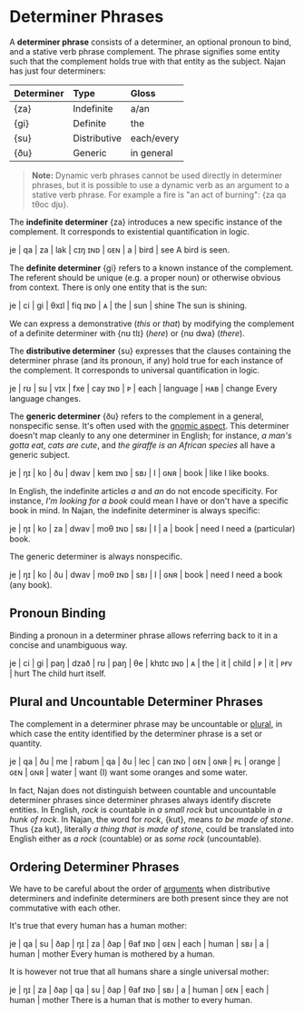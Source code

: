 # Determiner Phrases

A **determiner phrase** consists of a determiner, an optional pronoun to bind,
and a stative verb phrase complement. The phrase signifies some entity such that
the complement holds true with that entity as the subject. Najan has just four
determiners:

| Determiner | Type         | Gloss      |
| :--------- | :----------- | :--------- |
| {za}       | Indefinite   | a/an       |
| {gi}       | Definite     | the        |
| {su}       | Distributive | each/every |
| {ðu}       | Generic      | in general |

> **Note:** Dynamic verb phrases cannot be used directly in determiner phrases,
but it is possible to use a dynamic verb as an argument to a stative verb
phrase. For example a fire is "an act of burning": {za qa tθoc djʊ}.

The **indefinite determiner** {za} introduces a new specific instance of the
complement. It corresponds to existential quantification in logic.

<gloss>
je  | qa  | za | lak  | cɪŋ
ɪɴᴅ | ɢᴇɴ | a  | bird | see
A bird is seen.
</gloss>

The **definite determiner** {gi} refers to a known instance of the complement.
The referent should be unique (e.g. a proper noun) or otherwise obvious from
context. There is only one entity that is the sun:

<gloss>
je  | ci | gi  | θxɪl | fiq
ɪɴᴅ | ᴀ  | the | sun  | shine
The sun is shining.
</gloss>

We can express a demonstrative (*this* or *that*) by modifying the complement of
a definite determiner with {nʊ tlɪ} (*here*) or {nʊ dwa} (*there*).

The **distributive determiner** {su} expresses that the clauses containing the
determiner phrase (and its pronoun, if any) hold true for each instance of the
complement. It corresponds to universal quantification in logic.

<gloss>
je  | rʊ | su   | vɪx      | fxe | cay
ɪɴᴅ | ᴘ  | each | language | ʜᴀʙ | change
Every language changes.
</gloss>

The **generic determiner** {ðu} refers to the complement in a general,
nonspecific sense. It's often used with the [gnomic aspect](./tense-aspect).
This determiner doesn't map cleanly to any one determiner in English; for
instance, *a man's gotta eat*, *cats are cute*, and *the giraffe is an African
species* all have a generic subject.

<gloss>
je  | ŋɪ  | ko | ðu  | dwav | kem
ɪɴᴅ | sʙᴊ | I  | ɢɴʀ | book | like
I like books.
</gloss>

In English, the indefinite articles *a* and *an* do not encode specificity. For
instance, *I'm looking for a book* could mean I have or don't have a specific
book in mind. In Najan, the indefinite determiner is always specific:

<gloss>
je  | ŋɪ  | ko | za | dwav | moθ
ɪɴᴅ | sʙᴊ | I  | a  | book | need
I need a (particular) book.
</gloss>

The generic determiner is always nonspecific.

<gloss>
je  | ŋɪ  | ko | ðu  | dwav | moθ
ɪɴᴅ | sʙᴊ | I  | ɢɴʀ | book | need
I need a book (any book).
</gloss>

## Pronoun Binding

Binding a pronoun in a determiner phrase allows referring back to it in a
concise and unambiguous way.

<gloss>
je  | ci | gi  | paŋ | dzað  | rʊ | paŋ | θe  | khɪtc
ɪɴᴅ | ᴀ  | the | it  | child | ᴘ  | it  | ᴘғᴠ | hurt
The child hurt itself.
</gloss>

## Plural and Uncountable Determiner Phrases

The complement in a determiner phrase may be uncountable or
[plural](./pluralization.md), in which case the entity identified by the
determiner phrase is a set or quantity.

<gloss>
je  | qa  | ðu  | me | rabʊm  | qa  | ðu  | lec   | can
ɪɴᴅ | ɢᴇɴ | ɢɴʀ | ᴘʟ | orange | ɢᴇɴ | ɢɴʀ | water | want
(I) want some oranges and some water.
</gloss>

In fact, Najan does not distinguish between countable and uncountable determiner
phrases since determiner phrases always identify discrete entities. In English,
*rock* is countable in *a small rock* but uncountable in *a hunk of rock*. In
Najan, the word for *rock*, {kut}, means *to be made of stone*. Thus {za kut},
literally *a thing that is made of stone*, could be translated into English
either as *a rock* (countable) or as *some rock* (uncountable).

## Ordering Determiner Phrases

We have to be careful about the order of [arguments](./arguments.md) when
distributive determiners and indefinite determiners are both present since they
are not commutative with each other.

It's true that every human has a human mother:

<gloss>
je  | qa  | su   | ðap   | ŋɪ  | za | ðap   | θaf
ɪɴᴅ | ɢᴇɴ | each | human | sʙᴊ | a  | human | mother
Every human is mothered by a human.
</gloss>

It is however not true that all humans share a single universal mother:

<gloss>
je  | ŋɪ  | za | ðap   | qa  | su   | ðap   | θaf
ɪɴᴅ | sʙᴊ | a  | human | ɢᴇɴ | each | human | mother
There is a human that is mother to every human.
</gloss>
